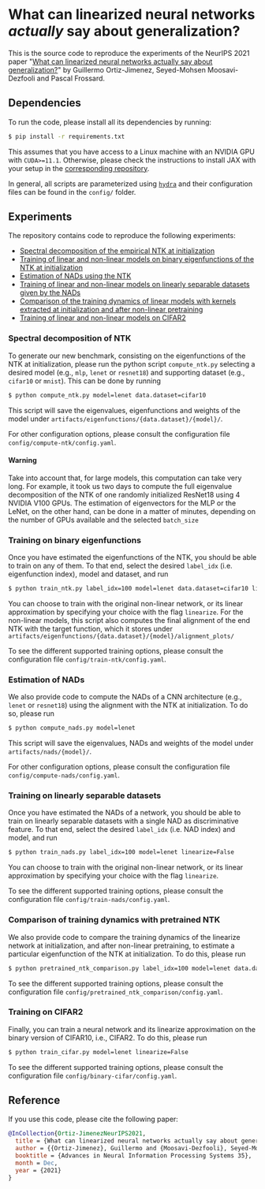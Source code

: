 # What can linearized neural networks *actually* say about generalization?

This is the source code to reproduce the experiments of the NeurIPS 2021 paper "[What can linearized neural networks actually say about generalization?](https://arxiv.org/abs/2106.06770)" by Guillermo Ortiz-Jimenez, Seyed-Mohsen Moosavi-Dezfooli and Pascal Frossard.

## Dependencies

To run the code, please install all its dependencies by running:
``` sh
$ pip install -r requirements.txt
```
This assumes that you have access to a Linux machine with an NVIDIA GPU with `CUDA>=11.1`. Otherwise, please check the instructions to install JAX with your setup in the [corresponding repository](https://github.com/google/jax#installation).

In general, all scripts are parameterized using [`hydra`](https://hydra.cc/docs/configure_hydra/intro/) and their configuration files can be found in the `config/` folder.

## Experiments

The repository contains code to reproduce the following experiments:

- [Spectral decomposition of the empirical NTK at initialization](#compute_ntk)
- [Training of linear and non-linear models on binary eigenfunctions of the NTK at initialization](#train_ntk)
- [Estimation of NADs using the NTK](#compute_nads)
- [Training of linear and non-linear models on linearly separable datasets given by the NADs](#train_nads)
- [Comparison of the training dynamics of linear models with kernels extracted at initialization and after non-linear pretraining](#pretrained_ntk_comparison)
- [Training of linear and non-linear models on CIFAR2](#train_cifar)

### Spectral decomposition of NTK <a id="compute_ntk"></a>

To generate our new benchmark, consisting on the eigenfunctions of the NTK at initialization, please run the python script `compute_ntk.py` selecting a desired model (e.g., `mlp`, `lenet` or `resnet18`) and supporting dataset (e.g., `cifar10` or `mnist`). This can be done by running
``` sh
$ python compute_ntk.py model=lenet data.dataset=cifar10
```
This script will save the eigenvalues, eigenfunctions and weights of the model under `artifacts/eigenfunctions/{data.dataset}/{model}/`.

For other configuration options, please consult the configuration file `config/compute-ntk/config.yaml`.

#### Warning
Take into account that, for large models, this computation can take very long. For example, it took us two days to compute the full eigenvalue decomposition of the NTK of one randomly initialized ResNet18 using 4 NVIDIA V100 GPUs. The estimation of eigenvectors for the MLP or the LeNet, on the other hand, can be done in a matter of minutes, depending on the number of GPUs available and the selected `batch_size`


### Training on binary eigenfunctions <a id="train_ntk"></a>

Once you have estimated the eigenfunctions of the NTK, you should be able to train on any of them. To that end, select the desired `label_idx` (i.e. eigenfunction index), model and dataset, and run

``` sh
$ python train_ntk.py label_idx=100 model=lenet data.dataset=cifar10 linearize=False
```
You can choose to train with the original non-linear network, or its linear approximation by specifying your choice with the flag `linearize`. For the non-linear models, this script also computes the final alignment of the end NTK with the target function, which it stores under `artifacts/eigenfunctions/{data.dataset}/{model}/alignment_plots/`

To see the different supported training options, please consult the configuration file `config/train-ntk/config.yaml`.

### Estimation of NADs <a id="compute_nads"></a>

We also provide code to compute the NADs of a CNN architecture (e.g., `lenet` or `resnet18`) using the alignment with the NTK at initialization. To do so, please run

``` sh
$ python compute_nads.py model=lenet
```
This script will save the eigenvalues, NADs and weights of the model under `artifacts/nads/{model}/`.

For other configuration options, please consult the configuration file `config/compute-nads/config.yaml`.

### Training on linearly separable datasets <a id="train_nads"></a>

Once you have estimated the NADs of a network, you should be able to train on linearly separable datasets with a single NAD as discriminative feature. To that end, select the desired `label_idx` (i.e. NAD index) and model, and run

``` sh
$ python train_nads.py label_idx=100 model=lenet linearize=False
```
You can choose to train with the original non-linear network, or its linear approximation by specifying your choice with the flag `linearize`.

To see the different supported training options, please consult the configuration file `config/train-nads/config.yaml`.

### Comparison of training dynamics with pretrained NTK <a id="pretrained_ntk_comparison"></a>

We also provide code to compare the training dynamics of the linearize network at initialization, and after non-linear pretraining, to estimate a particular eigenfunction of the NTK at initialization. To do this, please run
``` sh
$ python pretrained_ntk_comparison.py label_idx=100 model=lenet data.dataset=cifar10
```
To see the different supported training options, please consult the configuration file `config/pretrained_ntk_comparison/config.yaml`.

### Training on CIFAR2 <a id="train_cifar"></a>

Finally, you can train a neural network and its linearize approximation on the binary version of CIFAR10, i.e., CIFAR2. To do this, please run
``` sh
$ python train_cifar.py model=lenet linearize=False
```
To see the different supported training options, please consult the configuration file `config/binary-cifar/config.yaml`.

## Reference
If you use this code, please cite the following paper:

``` bibtex
@InCollection{Ortiz-JimenezNeurIPS2021,
  title = {What can linearized neural networks actually say about generalization?},
  author = {{Ortiz-Jimenez}, Guillermo and {Moosavi-Dezfooli}, Seyed-Mohsen and Frossard, Pascal},
  booktitle = {Advances in Neural Information Processing Systems 35},
  month = Dec,
  year = {2021}
}
```
